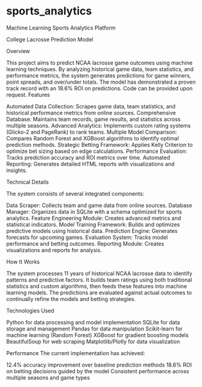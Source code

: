 # sports_analytics
Machine Learning Sports Analytics Platform

College Lacrosse Prediction Model

Overview

This project aims to predict NCAA lacrosse game outcomes using machine learning techniques. By analyzing historical game data, team statistics, and performance metrics, the system generates predictions for game winners, point spreads, and over/under totals. The model has demonstrated a proven track record with an 18.6% ROI on predictions.
Code can be provided upon request.
Features

Automated Data Collection: Scrapes game data, team statistics, and historical performance metrics from online sources.
Comprehensive Database: Maintains team records, game results, and statistics across multiple seasons.
Advanced Analytics: Implements custom rating systems (Glicko-2 and PageRank) to rank teams.
Multiple Model Comparison: Compares Random Forest and XGBoost algorithms to identify optimal prediction methods.
Strategic Betting Framework: Applies Kelly Criterion to optimize bet sizing based on edge calculations.
Performance Evaluation: Tracks prediction accuracy and ROI metrics over time.
Automated Reporting: Generates detailed HTML reports with visualizations and insights.

Technical Details

The system consists of several integrated components:

Data Scraper: Collects team and game data from online sources.
Database Manager: Organizes data in SQLite with a schema optimized for sports analytics.
Feature Engineering Module: Creates advanced metrics and statistical indicators.
Model Training Framework: Builds and optimizes predictive models using historical data.
Prediction Engine: Generates forecasts for upcoming games.
Evaluation System: Tracks model performance and betting outcomes.
Reporting Module: Creates visualizations and reports for analysis.

How It Works

The system processes 11 years of historical NCAA lacrosse data to identify patterns and predictive factors. It builds team ratings using both traditional statistics and custom algorithms, then feeds these features into machine learning models. The predictions are evaluated against actual outcomes to continually refine the models and betting strategies.

Technologies Used

Python for data processing and model implementation
SQLite for data storage and management
Pandas for data manipulation
Scikit-learn for machine learning (Random Forest)
XGBoost for gradient boosting models
BeautifulSoup for web scraping
Matplotlib/Plotly for data visualization

Performance
The current implementation has achieved:

12.4% accuracy improvement over baseline prediction methods
18.6% ROI on betting decisions guided by the model
Consistent performance across multiple seasons and game types
